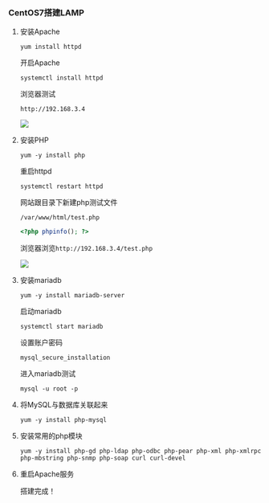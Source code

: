### CentOS7搭建LAMP

1. 安装Apache

   ```shell
   yum install httpd
   ```

   开启Apache

   ```shell
   systemctl install httpd
   ```

   浏览器测试

   ```http://192.168.3.4```

   ![](https://hummer-vin.oss-cn-beijing.aliyuncs.com/images/20220607090116.png)

2. 安装PHP

   ```shell
   yum -y install php
   ```

   重启httpd

   ```shell
   systemctl restart httpd
   ```

   网站跟目录下新建php测试文件

   `/var/www/html/test.php`

   ```php
   <?php phpinfo(); ?>
   ```

   浏览器浏览`http://192.168.3.4/test.php`

   ![](https://hummer-vin.oss-cn-beijing.aliyuncs.com/images/20220607090600.png)

3. 安装mariadb

   ```shell
   yum -y install mariadb-server
   ```

   启动mariadb

   ```shell
   systemctl start mariadb
   ```

   设置账户密码

   ```shell
   mysql_secure_installation
   ```

   进入mariadb测试

   ```shell
   mysql -u root -p
   ```

4. 将MySQL与数据库关联起来

   ```shell
   yum -y install php-mysql
   ```

5. 安装常用的php模块

   ```shell
   yum -y install php-gd php-ldap php-odbc php-pear php-xml php-xmlrpc php-mbstring php-snmp php-soap curl curl-devel
   ```

6. 重启Apache服务

   搭建完成！